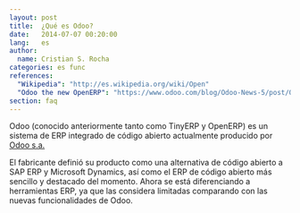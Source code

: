 ```yaml
---
layout: post
title:  ¿Qué es Odoo?
date:   2014-07-07 00:20:00
lang:   es
author:
  name: Cristian S. Rocha 
categories: es func
references:
  "Wikipedia": "http://es.wikipedia.org/wiki/Open"
  "Odoo the new OpenERP": "https://www.odoo.com/blog/Odoo-News-5/post/Odoo-The-New-OpenERP-156"
section: faq
---
```

Odoo (conocido anteriormente tanto como TinyERP y OpenERP) es un sistema de ERP integrado de código abierto actualmente producido por [Odoo s.a.](http://www.odoo.com)
<!-- more -->

El fabricante definió su producto como una alternativa de código abierto a SAP ERP y Microsoft Dynamics, así como el ERP de código abierto más sencillo y destacado del momento.
Ahora se está diferenciando a herramientas ERP, ya que las considera limitadas comparando con las nuevas funcionalidades de Odoo.

